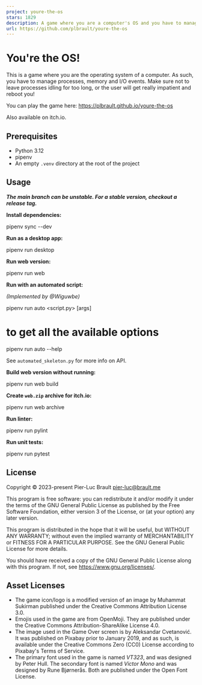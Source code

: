 ```yaml
---
project: youre-the-os
stars: 1829
description: A game where you are a computer's OS and you have to manage processes, memory and I/O events.
url: https://github.com/plbrault/youre-the-os
---
```


You're the OS!
==============

This is a game where you are the operating system of a computer. As such, you have to manage processes, memory and I/O events. Make sure not to leave processes idling for too long, or the user will get really impatient and reboot you!

You can play the game here: https://plbrault.github.io/youre-the-os

Also available on itch.io.

Prerequisites
-------------

-   Python 3.12
-   pipenv
-   An empty `.venv` directory at the root of the project

Usage
-----

_**The main branch can be unstable. For a stable version, checkout a release tag.**_

**Install dependencies:**

pipenv sync --dev

**Run as a desktop app:**

pipenv run desktop

**Run web version:**

pipenv run web

**Run with an automated script:**

_(Implemented by @Wiguwbe)_

pipenv run auto <script.py\> \[args\]
# to get all the available options
pipenv run auto --help

See `automated_skeleton.py` for more info on API.

**Build web version without running:**

pipenv run web build

**Create `web.zip` archive for itch.io:**

pipenv run web archive

**Run linter:**

pipenv run pylint

**Run unit tests:**

pipenv run pytest

License
-------

Copyright © 2023-present Pier-Luc Brault pier-luc@brault.me

This program is free software: you can redistribute it and/or modify it under the terms of the GNU General Public License as published by the Free Software Foundation, either version 3 of the License, or (at your option) any later version.

This program is distributed in the hope that it will be useful, but WITHOUT ANY WARRANTY; without even the implied warranty of MERCHANTABILITY or FITNESS FOR A PARTICULAR PURPOSE. See the GNU General Public License for more details.

You should have received a copy of the GNU General Public License along with this program. If not, see https://www.gnu.org/licenses/.

Asset Licenses
--------------

-   The game icon/logo is a modified version of an image by Muhammat Sukirman published under the Creative Commons Attribution License 3.0.
-   Emojis used in the game are from OpenMoji. They are published under the Creative Commons Attribution-ShareAlike License 4.0.
-   The image used in the Game Over screen is by Aleksandar Cvetanović. It was published on Pixabay prior to January 2019, and as such, is available under the Creative Commons Zero (CC0) License according to Pixabay's Terms of Service.
-   The primary font used in the game is named _VT323_, and was designed by Peter Hull. The secondary font is named _Victor Mono_ and was designed by Rune Bjørnerås. Both are published under the Open Font License.
